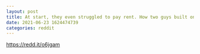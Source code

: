 ```yaml
--- 
layout: post 
title: At start, they even struggled to pay rent. How two guys built one of India's largest crypto exchanges. 
date: 2021-06-23 1624474739 
categories: reddit 
--- 
```

https://redd.it/o6jgam